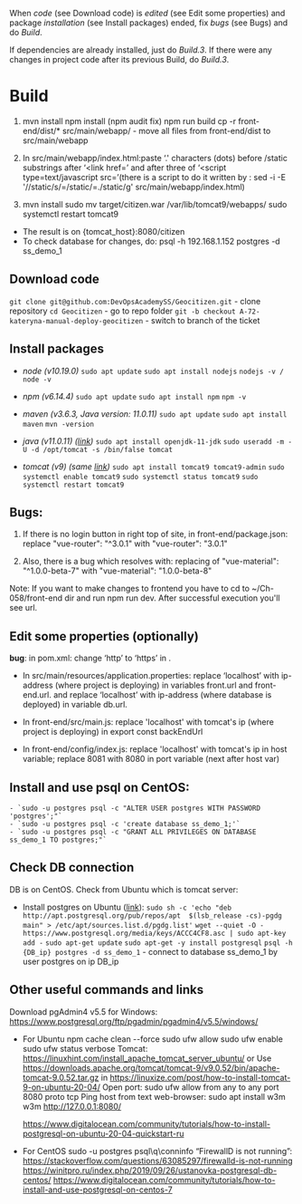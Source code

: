 When *code* (see Download code) is *edited* (see Edit some properties) and package *installation* (see Install packages) ended, fix *bugs* (see Bugs) and do *Build*.

If dependencies are already installed, just do *Build.3*.
If there were any changes in project code after its previous Build, do *Build.3*.

# Build

1. mvn install
npm install
(npm audit fix)
npm run build
cp -r front-end/dist/* src/main/webapp/ - move all files from front-end/dist to src/main/webapp

2. In src/main/webapp/index.html:paste ‘.' characters (dots) before /static substrings after ‘<link href=’ and after three of ‘<script type=text/javascript src=’(there is a script  to do it written by : sed -i -E '//static/s/=/static/=./static/g' src/main/webapp/index.html)

3. mvn install
sudo mv target/citizen.war /var/lib/tomcat9/webapps/
sudo systemctl restart tomcat9

- The result is on {tomcat_host}:8080/citizen
- To check database for changes, do:
    psql -h 192.168.1.152 postgres -d ss_demo_1

## Download code

`git clone git@github.com:DevOpsAcademySS/Geocitizen.git` - clone repository
`cd Geocitizen` - go to repo folder
`git -b checkout A-72-kateryna-manual-deploy-geocitizen` - switch to branch of the ticket

## Install packages

- *node (v10.19.0)*
`sudo apt update`
`sudo apt install nodejs`
`nodejs -v / node -v`

- *npm (v6.14.4)*
`sudo apt update`
`sudo apt install npm`
`npm -v`

- *maven (v3.6.3, Java version: 11.0.11)*
`sudo apt update`
`sudo apt install maven`
`mvn -version`

- *java (v11.0.11) ([link](https://linuxize.com/post/how-to-install-tomcat-9-on-ubuntu-20-04/))*
`sudo apt install openjdk-11-jdk`
`sudo useradd -m -U -d /opt/tomcat -s /bin/false tomcat`

- *tomcat (v9) (same [link](https://linuxize.com/post/how-to-install-tomcat-9-on-ubuntu-20-04/))*
`sudo apt install tomcat9 tomcat9-admin`
`sudo systemctl enable tomcat9`
`sudo systemctl status tomcat9`
`sudo systemctl restart tomcat9`

## Bugs:

1. If there is no login button in right top of site, in front-end/package.json:
replace "vue-router": "^3.0.1"
with "vue-router": "3.0.1"

2. Also, there is a bug which resolves with:
replacing of "vue-material": "^1.0.0-beta-7"
with "vue-material": "1.0.0-beta-8"

Note:
If you want to make changes to frontend you have to cd to ~/Ch-058/front-end dir and run npm run dev. After successful execution you'll see url.

## Edit some properties (optionally)

**bug**: in pom.xml: change ‘http’ to ‘https’ in <repositories><repository><url>.

- In src/main/resources/application.properties:
replace ‘localhost’ with ip-address (where project is deploying) in variables front.url and front-end.url.
and replace ‘localhost’ with ip-address (where database is deployed) in variable db.url.

- In front-end/src/main.js:
replace 'localhost' with tomcat's ip (where project is deploying) in export const backEndUrl

- In front-end/config/index.js:
replace 'localhost' with tomcat's ip in host variable;
replace 8081 with 8080 in port variable (next after host var)

## Install and use psql on CentOS: 

    - `sudo -u postgres psql -c "ALTER USER postgres WITH PASSWORD 'postgres';"`
    - `sudo -u postgres psql -c 'create database ss_demo_1;'`
    - `sudo -u postgres psql -c "GRANT ALL PRIVILEGES ON DATABASE ss_demo_1 TO postgres;"`

## Check DB connection

DB is on CentOS. Check from Ubuntu which is tomcat server:

- Install postgres on Ubuntu ([link](https://www.postgresql.org/download/linux/ubuntu/)):
    `sudo sh -c 'echo "deb http://apt.postgresql.org/pub/repos/apt  $(lsb_release -cs)-pgdg main" > /etc/apt/sources.list.d/pgdg.list'`
    `wget --quiet -O - https://www.postgresql.org/media/keys/ACCC4CF8.asc | sudo apt-key add -`
    `sudo apt-get update`
    `sudo apt-get -y install postgresql`
    `psql -h {DB_ip} postgres -d ss_demo_1` - connect to database ss_demo_1 by user postgres on ip DB_ip
    
## Other useful commands and links

Download pgAdmin4 v5.5 for Windows: https://www.postgresql.org/ftp/pgadmin/pgadmin4/v5.5/windows/

- For Ubuntu
    npm cache clean --force
    sudo ufw allow
    sudo ufw enable
    sudo ufw status verbose
    Tomcat: 
    https://linuxhint.com/install_apache_tomcat_server_ubuntu/
    or 
    Use https://downloads.apache.org/tomcat/tomcat-9/v9.0.52/bin/apache-tomcat-9.0.52.tar.gz in https://linuxize.com/post/how-to-install-tomcat-9-on-ubuntu-20-04/
    Open port:
    sudo ufw allow from any to any port 8080 proto tcp
    Ping host from text web-browser:
    sudo apt install w3m
    w3m http://127.0.0.1:8080/ 

    https://www.digitalocean.com/community/tutorials/how-to-install-postgresql-on-ubuntu-20-04-quickstart-ru

- For CentOS
    sudo -u postgres psql\q\conninfo
    “FirewallD is not running”:  https://stackoverflow.com/questions/63085297/firewalld-is-not-running
    https://winitpro.ru/index.php/2019/09/26/ustanovka-postgresql-db-centos/
    https://www.digitalocean.com/community/tutorials/how-to-install-and-use-postgresql-on-centos-7
